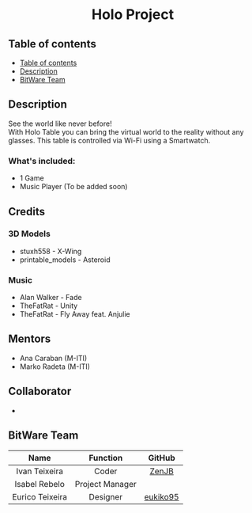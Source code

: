 # <center>Holo Project</center>

## Table of contents
+ [Table of contents](##table-of-contents)
+ [Description](##description)
+ [BitWare Team](##bitware-team)

## Description
See the world like never before!
<br>
With Holo Table you can bring the virtual world to the reality without any glasses. This table is controlled via Wi-Fi using a Smartwatch.
### What's included:
+ 1 Game 
+ Music Player (To be added soon)

## Credits
### 3D Models
* stuxh558 - X-Wing
* printable_models - Asteroid
### Music
* Alan Walker - Fade
* TheFatRat - Unity
* TheFatRat - Fly Away feat. Anjulie

## Mentors
+ Ana Caraban (M-ITI)
+ Marko Radeta (M-ITI)

## Collaborator
+ 

## BitWare Team

|       Name      |     Function    |                  GitHub                 |
|:---------------:|:---------------:|:---------------------------------------:|
|  Ivan Teixeira  |      Coder      |    [ZenJB](https://github.com/ZenJB)    |
|  Isabel Rebelo  | Project Manager |                                         |
| Eurico Teixeira |     Designer    | [eukiko95](https://github.com/eukiko95) |